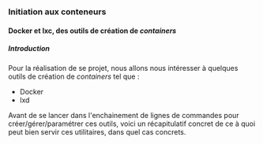 ### Initiation aux conteneurs

#### Docker et lxc, des outils de création de *containers* 

##### Introduction 

Pour la réalisation de se projet, nous allons nous intéresser à quelques outils de création de *containers* tel que :

* Docker
* lxd

Avant de se lancer dans l'enchainement de lignes de commandes pour créer/gérer/paramétrer ces outils, voici un récapitulatif concret de ce à quoi peut bien servir ces utilitaires, dans quel cas concrets.

#####